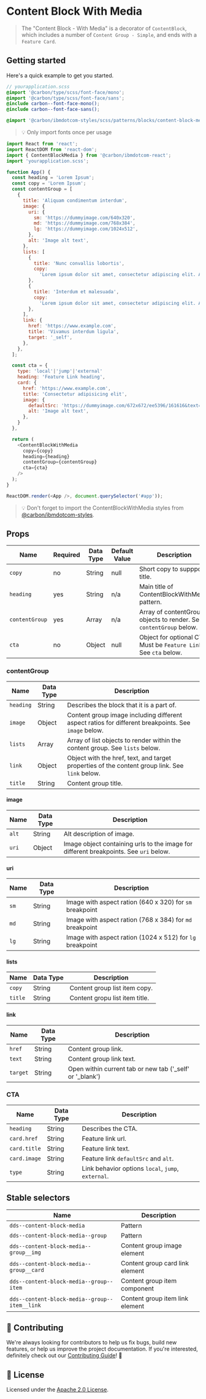 # Content Block With Media

> The "Content Block - With Media" is a decorator of `ContentBlock`, which
> includes a number of `Content Group - Simple`, and ends with a `Feature Card`.

## Getting started

Here's a quick example to get you started.

```scss
// yourapplication.scss
@import '@carbon/type/scss/font-face/mono';
@import '@carbon/type/scss/font-face/sans';
@include carbon--font-face-mono();
@include carbon--font-face-sans();

@import '@carbon/ibmdotcom-styles/scss/patterns/blocks/content-block-media/index';
```

> 💡 Only import fonts once per usage

```javascript
import React from 'react';
import ReactDOM from 'react-dom';
import { ContentBlockMedia } from '@carbon/ibmdotcom-react';
import 'yourapplication.scss';

function App() {
  const heading = 'Lorem Ipsum';
  const copy = 'Lorem Ipsum';
  const contentGroup = [
    {
      title: 'Aliquam condimentum interdum',
      image: {
        uri: {
          sm: 'https://dummyimage.com/640x320',
          md: 'https://dummyimage.com/768x384',
          lg: 'https://dummyimage.com/1024x512',
        },
        alt: 'Image alt text',
      },
      lists: [
        {
          title: 'Nunc convallis lobortis',
          copy:
            'Lorem ipsum dolor sit amet, consectetur adipiscing elit. Aenean et ultricies est. Mauris iaculis eget dolor nec hendrerit. Phasellus at elit sollicitudin, sodales nulla quis, consequat libero.',
        },
        {
          title: 'Interdum et malesuada',
          copy:
            'Lorem ipsum dolor sit amet, consectetur adipiscing elit. Aenean et ultricies est. Mauris iaculis eget dolor nec hendrerit. Phasellus at elit sollicitudin, sodales nulla quis, consequat libero.',
        },
      ],
      link: {
        href: 'https://www.example.com',
        title: 'Vivamus interdum ligula',
        target: '_self',
      },
    },
  ];

  const cta = {
    type: 'local'|'jump'|'external'
    heading: 'Feature Link heading',
    card: {
      href: 'https://www.example.com',
      title: 'Consectetur adipisicing elit',
      image: {
        defaultSrc: 'https://dummyimage.com/672x672/ee5396/161616&text=1x1',
        alt: 'Image alt text',
      },
    }
  },

  return (
    <ContentBlockWithMedia
      copy={copy}
      heading={heading}
      contentGroup={contentGroup}
      cta={cta}
    />
  );
}

ReactDOM.render(<App />, document.querySelector('#app'));
```

> 💡 Don't forget to import the ContentBlockWithMedia styles from
> [@carbon/ibmdotcom-styles](https://github.com/carbon-design-system/ibm-dotcom-library/blob/master/packages/styles).

## Props

| Name           | Required | Data Type | Default Value | Description                                                        |
| -------------- | -------- | --------- | ------------- | ------------------------------------------------------------------ |
| `copy`         | no       | String    | null          | Short copy to suppport title.                                      |
| `heading`      | yes      | String    | n/a           | Main title of ContentBlockWithMedia pattern.                       |
| `contentGroup` | yes      | Array     | n/a           | Array of contentGroup objects to render. See `contentGroup` below. |
| `cta`          | no       | Object    | null          | Object for optional CTA. Must be `Feature Link`. See `cta` below.  |

### contentGroup

| Name      | Data Type | Description                                                                                         |
| --------- | --------- | --------------------------------------------------------------------------------------------------- |
| `heading` | String    | Describes the block that it is a part of.                                                           |
| `image`   | Object    | Content group image including different aspect ratios for different breakpoints. See `image` below. |
| `lists`   | Array     | Array of list objects to render within the content group. See `lists` below.                        |
| `link`    | Object    | Object with the href, text, and target properties of the content group link. See `link` below.      |
| `title`   | String    | Content group title.                                                                                |

#### image

| Name  | Data Type | Description                                                                           |
| ----- | --------- | ------------------------------------------------------------------------------------- |
| `alt` | String    | Alt description of image.                                                             |
| `uri` | Object    | Image object containing urls to the image for different breakpoints. See `uri` below. |

#### uri

| Name | Data Type | Description                                               |
| ---- | --------- | --------------------------------------------------------- |
| `sm` | String    | Image with aspect ration (640 x 320) for `sm` breakpoint  |
| `md` | String    | Image with aspect ration (768 x 384) for `md` breakpoint  |
| `lg` | String    | Image with aspect ration (1024 x 512) for `lg` breakpoint |

#### lists

| Name    | Data Type | Description                    |
| ------- | --------- | ------------------------------ |
| `copy`  | String    | Content group list item copy.  |
| `title` | String    | Content gropu list item title. |

#### link

| Name     | Data Type | Description                                                |
| -------- | --------- | ---------------------------------------------------------- |
| `href`   | String    | Content group link.                                        |
| `text`   | String    | Content group link text.                                   |
| `target` | String    | Open within current tab or new tab ('\_self' or '\_blank') |

### CTA

| Name         | Data Type | Description                                        |
| ------------ | --------- | -------------------------------------------------- |
| `heading`    | String    | Describes the CTA.                                 |
| `card.href`  | String    | Feature link url.                                  |
| `card.title` | String    | Feature link text.                                 |
| `card.image` | String    | Feature link `defaultSrc` and `alt`.               |
| `type`       | String    | Link behavior options `local`, `jump`, `external`. |

## Stable selectors

| Name                                          | Description                     |
| --------------------------------------------- | ------------------------------- |
| `dds--content-block-media`                    | Pattern                         |
| `dds--content-block-media--group`             | Pattern                         |
| `dds--content-block-media--group__img`        | Content group image element     |
| `dds--content-block-media--group__card`       | Content group card link element |
| `dds--content-block-media--group--item`       | Content group item component    |
| `dds--content-block-media--group--item__link` | Content group item link element |

## 🙌 Contributing

We're always looking for contributors to help us fix bugs, build new features,
or help us improve the project documentation. If you're interested, definitely
check out our
[Contributing Guide](https://github.com/carbon-design-system/ibm-dotcom-library/blob/master/.github/CONTRIBUTING.md)!
👀

## 📝 License

Licensed under the
[Apache 2.0 License](https://github.com/carbon-design-system/ibm-dotcom-library/blob/master/LICENSE).
